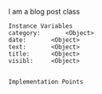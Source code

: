 I am a blog post class

    Instance Variables
	category:		<Object>
	date:		<Object>
	text:		<Object>
	title:		<Object>
	visibl:		<Object>


    Implementation Points